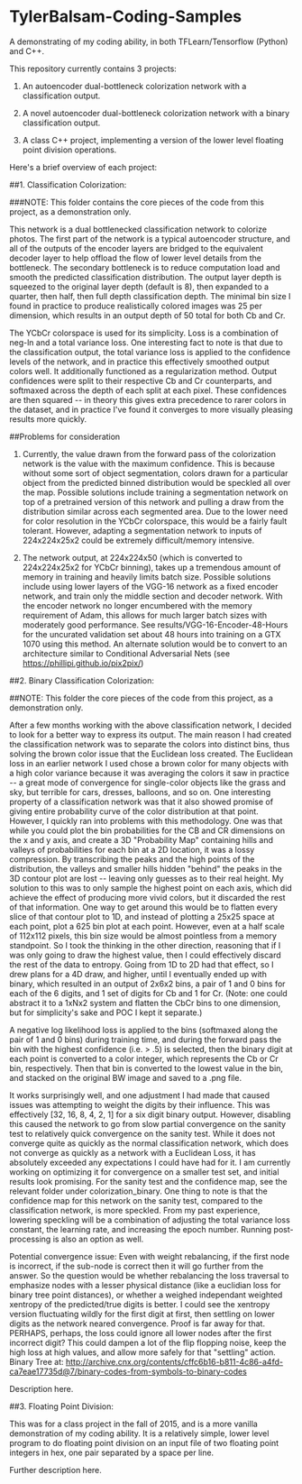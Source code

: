 # TylerBalsam-Coding-Samples

A demonstrating of my coding ability, in both TFLearn/Tensorflow (Python) and C++.

This repository currently contains 3 projects:

1. An autoencoder dual-bottleneck colorization network with a classification output.

2. A novel autoencoder dual-bottleneck colorization network with a binary classification output.

3. A class C++ project, implementing a version of the lower level floating point division operations.

Here's a brief overview of each project:

##1. Classification Colorization:

   ###NOTE: This folder contains the core pieces of the code from this project, as a demonstration only.

   This network is a dual bottlenecked classification network to colorize photos. The first part of the network is a typical autoencoder structure, and all of the outputs of the encoder layers are bridged to the equivalent decoder layer to help offload the flow of lower level details from the bottleneck. The secondary bottleneck is to reduce computation load and smooth the predicted classification distribution. The output layer depth is squeezed to the original layer depth (default is 8), then expanded to a quarter, then half, then full depth classification depth. The minimal bin size I found in practice to produce realistically colored images was 25 per dimension, which results in an output depth of 50 total for both Cb and Cr.

   The YCbCr colorspace is used for its simplicity. Loss is a combination of neg-ln and a total variance loss. One interesting fact to note is that due to the classification output, the total variance loss is applied to the confidence levels of the network, and in practice this effectively smoothed output colors well. It additionally functioned as a regularization method. Output confidences were split to their respective Cb and Cr counterparts, and softmaxed across the depth of each split at each pixel. These confidences are then squared -- in theory this gives extra precedence to rarer colors in the dataset, and in practice I've found it converges to more visually pleasing results more quickly.


   ##Problems for consideration
   
   1. Currently, the value drawn from the forward pass of the colorization network is the value with the maximum confidence. This is because without some sort of object segmentation, colors drawn for a particular object from the predicted binned distribution would be speckled all over the map. Possible solutions include training a segmentation network on top of a pretrained version of this network and pulling a draw from the distribution similar across each segmented area. Due to the lower need for color resolution in the YCbCr colorspace, this would be a fairly fault tolerant. However, adapting a segmentation network to inputs of 224x224x25x2 could be extremely difficult/memory intensive.

   2. The network output, at 224x224x50 (which is converted to 224x224x25x2 for YCbCr binning), takes up a tremendous amount of memory in training and heavily limits batch size. Possible solutions include using lower layers of the VGG-16 network as a fixed encoder network, and train only the middle section and decoder network. With the encoder network no longer encumbered with the memory requirement of Adam, this allows for much larger batch sizes with moderately good performance. See results/VGG-16-Encoder-48-Hours for the uncurated validation set about 48 hours into training on a GTX 1070 using this method. An alternate solution would be to convert to an architecture similar to Conditional Adversarial Nets (see https://phillipi.github.io/pix2pix/)

	

##2. Binary Classification Colorization:

   ##NOTE: This folder the core pieces of the code from this project, as a demonstration only. 

   After a few months working with the above classification network, I decided to look for a better way to express its output. The main reason I had created the classification network was to separate the colors into distinct bins, thus solving the brown color issue that the Euclidean loss created. The Euclidean loss in an earlier network I used chose a brown color for many objects with a high color variance because it was averaging the colors it saw in practice -- a great mode of convergence for single-color objects like the grass and sky, but terrible for cars, dresses, balloons, and so on. One interesting property of a classification network was that it also showed promise of giving entire probability curve of the color distribution at that point. However, I quickly ran into problems with this methodology. One was that while you could plot the bin probabilities for the CB and CR dimensions on the x and y axis, and create a 3D "Probability Map" containing hills and valleys of probabilities for each bin at a 2D location, it was a lossy compression. By transcribing the peaks and the high points of the distribution, the valleys and smaller hills hidden "behind" the peaks in the 3D contour plot are lost -- leaving only guesses as to their real height. My solution to this was to only sample the highest point on each axis, which did achieve the effect of producing more vivid colors, but it discarded the rest of that information. One way to get around this would be to flatten every slice of that contour plot to 1D, and instead of plotting a 25x25 space at each point, plot a 625 bin plot at each point. However, even at a half scale of 112x112 pixels, this bin size would be almost pointless from a memory standpoint. So I took the thinking in the other direction, reasoning that if I was only going to draw the highest value, then I could effectively discard the rest of the data to entropy. Going from 1D to 2D had that effect, so I drew plans for a 4D draw, and higher, until I eventually ended up with binary, which resulted in an output of 2x6x2 bins, a pair of 1 and 0 bins for each of the 6 digits, and 1 set of digits for Cb and 1 for Cr. (Note: one could abstract it to a 1xNx2 system and flatten the CbCr bins to one dimension, but for simplicity's sake and POC I kept it separate.)

   A negative log likelihood loss is applied to the bins (softmaxed along the pair of 1 and 0 bins) during training time, and during the forward pass the bin with the highest confidence (i.e. > .5) is selected, then the binary digit at each point is converted to a color integer, which represents the Cb or Cr bin, respectively. Then that bin is converted to the lowest value in the bin, and stacked on the original BW image and saved to a .png file.

   It works surprisingly well, and one adjustment I had made that caused issues was attempting to weight the digits by their influence. This was effectively [32, 16, 8, 4, 2, 1] for a six digit binary output. However, disabling this caused the network to go from slow partial convergence on the sanity test to relatively quick convergence on the sanity test. While it does not converge quite as quickly as the normal classification network, which does not converge as quickly as a network with a Euclidean Loss, it has absolutely exceeded any expectations I could have had for it. I am currently working on optimizing it for convergence on a smaller test set, and initial results look promising. For the sanity test and the confidence map, see the relevant folder under colorization_binary. One thing to note is that the confidence map for this network on the sanity test, compared to the classification network, is more speckled. From my past experience, lowering speckling will be a combination of adjusting the total variance loss constant, the learning rate, and increasing the epoch number. Running post-processing is also an option as well.


   Potential convergence issue: Even with weight rebalancing, if the first node is incorrect, if the sub-node is correct then it will go further from the answer. So the question would be whether rebalancing the loss traversal to emphasize nodes with a lesser physical distance (like a euclidian loss for binary tree point distances), or whether a weighed independant weighted xentropy of the predicted/true digits is better. I could see the xentropy version fluctuating wildly for the first digit at first, then settling on lower digits as the network neared convergence. Proof is far away for that. PERHAPS, perhaps, the loss could ignore all lower nodes after the first incorrect digit? This could dampen a lot of the flip flopping noise, keep the high loss at high values, and allow more safely for that "settling" action. Binary Tree at: http://archive.cnx.org/contents/cffc6b16-b811-4c86-a4fd-ca7eae17735d@7/binary-codes-from-symbols-to-binary-codes

   Description here.

##3. Floating Point Division:

   This was for a class project in the fall of 2015, and is a more vanilla demonstration of my coding ability. It is a relatively simple, lower level program to do floating point division on an input file of two floating point integers in hex, one pair separated by a space per line.

   Further description here.
